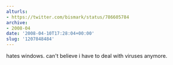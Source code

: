```yaml
---
alturls:
- https://twitter.com/bismark/status/786605784
archive:
- 2008-04
date: '2008-04-10T17:28:04+00:00'
slug: '1207848484'
---
```


hates windows. can't believe i have to deal with viruses anymore.

